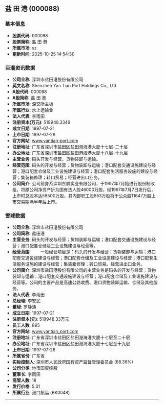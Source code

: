 ## 盐 田 港 (000088)

### 基本信息

- **股票代码**: 000088
- **股票简称**: 盐 田 港
- **所属市场**: sz
- **更新时间**: 2025-10-25 14:54:30

### 巨潮资讯数据

- **公司全称**: 深圳市盐田港股份有限公司
- **英文名称**: Shenzhen Yan Tian Port Holdings Co., Ltd.
- **A股代码**: 000088
- **A股简称**: 盐 田 港
- **所属市场**: 深交所主板
- **所属行业**: 水上运输业
- **法人代表**: 李雨田
- **注册资本(万元)**: 519948.3346
- **成立日期**: 1997-07-21
- **上市日期**: 1997-07-28
- **官方网站**: www.yantian-port.com
- **注册地址**: 广东省深圳市盐田区盐田港海港大厦十七层-二十层
- **办公地址**: 广东省深圳市盐田区盐田港海港大厦十八层-十九层
- **主营业务**: 码头开发与经营，货物装卸与运输。
- **经营范围**: 码头的开发与经营；货物装卸与运输；港口配套交通设施建设与经营；港口配套仓储及工业设施建设与经营；港口配套生活服务设施的建设与经营；集装箱修理；转口贸易；经营进出口业务。
- **公司简介**: 公司前身系深圳东鹏实业有限公司，于1997年7月始进行股份制改组，将原公司净资产折为国有法人股46000万股，经1997年7月7日发行后，上市时总股本达58500万股，其内部职工股853万股将于公众股11647万股上市交易期满半年后上市。

### 雪球数据

- **公司全称**: 深圳市盐田港股份有限公司
- **公司简称**: 盐田港
- **主营业务**: 码头的开发与经营；货物装卸与运输；港口配套交通设施建设与经营；港口配套仓储及工业设施建设与经营等。
- **经营范围**: 　　一般经营项目是：码头的开发与经营；货物装卸与运输；港口配套交通设施建设与经营；港口配套仓储及工业设施建设与经营；港口配套生活服务设施的建设与经营；集装箱修理；转口贸易。经营进出口业务。
- **公司简介**: 深圳市盐田港股份有限公司的主营业务是码头的开发与经营；货物装卸与运输；港口配套交通设施建设与经营；港口配套仓储及工业设施建设与经营等。公司的主要产品是高速公路收费、港口货物装卸运输、仓储及其他服务。
- **法人代表**: 李雨田
- **总经理**: 李安民
- **董秘**: 罗静涛
- **成立日期**: 1997-07-21
- **注册资本(元)**: 519948.33万元
- **员工人数**: 895
- **官方网站**: www.yantian_port.com
- **注册地址**: 广东省深圳市盐田区盐田港海港大厦十七层至二十层
- **办公地址**: 广东省深圳市盐田区盐田港海港大厦十七层至十九层
- **上市日期**: 1997-07-28
- **所属省份**: 广东省
- **实际控制人**: 深圳市人民政府国有资产监督管理委员会 (68.36%)
- **公司分类**: 地市国资控股
- **董事长**: 李雨田
- **高管人数**: 18
- **发行价格**: 5.31
- **所属行业**: 港口航运 (BK0048)

---